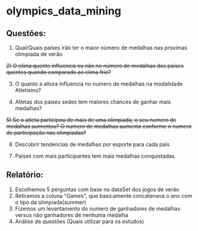 # olympics_data_mining

## Questões:

1) Qual/Quais países irão ter o maior número de medalhas nas proximas olimpiada de verão 

~~2) O clima quente influencia ou não no número de medalhas dos países quentes quando comparado ao clima frio?~~

3) O quanto a altura influencia no numero de medalhas na modalidade Atletismo?

4) Atletas dos países sedes tem maiores chances de ganhar mais medalhas?

~~5) Se o atleta participou de mais de uma olimpiada, o seu numero de medalhas aumentou? O numero de medalhas aumenta conforme o numero de participação nas olimpiadas?~~

6) Descobrir tendencias de medalhas por esporte para cada país

7) Paises com mais participantes tem mais medalhas conquistadas.

## Relatório:

1) Escolhemos 5 perguntas com base no dataSet dos jogos de verão
2) Retiramos a coluna "Games", que basicamente concatenava o ano com o tipo da olimpiada(summer)
3) Fizemos um levantamento do numero de ganhadores de medalhas versus não ganhadores de nenhuma medalha
4) Análise de questões (Quais utilizar para os estudos)

